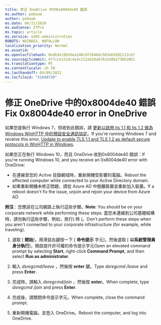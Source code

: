 ```yaml
---
title: 修正 OneDrive 中的0x8004de40 錯誤
ms.author: pebaum
author: pebaum
ms.date: 04/21/2020
ms.audience: ITPro
ms.topic: article
ms.service: o365-administration
ROBOTS: NOINDEX, NOFOLLOW
localization_priority: Normal
ms.assetid: ''
ms.openlocfilehash: 0edb3e19b5dea240c9f2846dc503e65d92113cb7
ms.sourcegitcommit: 477cce131dc4a3c212ab18a8763a50b2f3bb20b1
ms.translationtype: MT
ms.contentlocale: zh-TW
ms.lasthandoff: 04/09/2021
ms.locfileid: "51649739"
---
```

# <a name="fix-0x8004de40-error-in-onedrive"></a><span data-ttu-id="2cbf3-102">修正 OneDrive 中的0x8004de40 錯誤</span><span class="sxs-lookup"><span data-stu-id="2cbf3-102">Fix 0x8004de40 error in OneDrive</span></span>

<span data-ttu-id="2cbf3-103">如果您是執行 Windows 7，但收到此錯誤，請 [更新以啟用 tls 1.1 和 tls 1.2 做為 Windows WinHTTP 中的預設安全通訊協定](https://support.microsoft.com/topic/update-to-enable-tls-1-1-and-tls-1-2-as-default-secure-protocols-in-winhttp-in-windows-c4bd73d2-31d7-761e-0178-11268bb10392)。</span><span class="sxs-lookup"><span data-stu-id="2cbf3-103">If you're running Windows 7 and receive this error, [Update to enable TLS 1.1 and TLS 1.2 as default secure protocols in WinHTTP in Windows](https://support.microsoft.com/topic/update-to-enable-tls-1-1-and-tls-1-2-as-default-secure-protocols-in-winhttp-in-windows-c4bd73d2-31d7-761e-0178-11268bb10392).</span></span>

<span data-ttu-id="2cbf3-104">如果您正在執行 Windows 10，而且 OneDrive 收到0x8004de40 錯誤：</span><span class="sxs-lookup"><span data-stu-id="2cbf3-104">If you're running Windows 10, and you receive an 0x8004de40 error with OneDrive:</span></span>

- <span data-ttu-id="2cbf3-105">在連線至您的 Acitve 目錄網域時，重新開機受影響的電腦。</span><span class="sxs-lookup"><span data-stu-id="2cbf3-105">Reboot the affected computer while connected to your Acitve Directory domain.</span></span>
- <span data-ttu-id="2cbf3-106">如果重新開機未修正問題，請從 Azure AD 中脫離裝置並重新加入裝置。</span><span class="sxs-lookup"><span data-stu-id="2cbf3-106">If a reboot doesn't fix the issue, unjoin and rejoin your device from Azure AD.</span></span> 

<span data-ttu-id="2cbf3-107">**附注**：您應該在公司網路上執行這些步驟。</span><span class="sxs-lookup"><span data-stu-id="2cbf3-107">**Note**: You should be on your corporate network while performing these steps.</span></span> <span data-ttu-id="2cbf3-108">當您未連線到公司基礎結構時，請勿執行這些步驟，例如，旅行) 時 (。</span><span class="sxs-lookup"><span data-stu-id="2cbf3-108">Don't perform these steps when you aren't connected to your corporate infrastructure (for example, while traveling).</span></span> 

1. <span data-ttu-id="2cbf3-109">選取 [ **開始**]，用滑鼠右鍵按一下 [ **命令提示** 字元]，然後選取 [ **以系統管理員身分執行**]，開啟提升許可權的命令提示字元</span><span class="sxs-lookup"><span data-stu-id="2cbf3-109">Open an elevated command prompt by selecting **Start**, right-click **Command Prompt**, and then select **Run as administrator**.</span></span>

1. <span data-ttu-id="2cbf3-110">輸入 *dsregcmd/leave* ，然後按 **enter** 鍵。</span><span class="sxs-lookup"><span data-stu-id="2cbf3-110">Type *dsregcmd /leave* and press **Enter**.</span></span>

1. <span data-ttu-id="2cbf3-111">完成時，請輸入 *dsregcmd/join* ，然後按 **enter**。</span><span class="sxs-lookup"><span data-stu-id="2cbf3-111">When complete, type *dsregcmd /join* and press **Enter**.</span></span>

1. <span data-ttu-id="2cbf3-112">完成後，請關閉命令提示字元。</span><span class="sxs-lookup"><span data-stu-id="2cbf3-112">When complete, close the command prompt.</span></span>

1. <span data-ttu-id="2cbf3-113">重新開機電腦，並登入 OneDrive。</span><span class="sxs-lookup"><span data-stu-id="2cbf3-113">Reboot the computer, and log into OneDrive.</span></span>